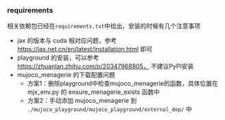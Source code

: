 ### requirements
相关依赖包已经在`requirements.txt`中给出，安装的时候有几个注意事项
- jax 的版本与 cuda 相对应问题，参考 https://jax.net.cn/en/latest/installation.html 即可
- playground 的安装，可以参考 https://zhuanlan.zhihu.com/p/20347868805， 不建议PyPI安装
- mujoco_menagerie 的下载配置问题
  - 方案1：删除playground中检查mujoco_menagerie的函数，具体位置在 mjx_env.py 的 ensure_menagerie_exists 函数中
  - 方案2：手动添加 mujoco_menagerie 到 `./mujoco_playground/mujoco_playground/external_dep/` 中
